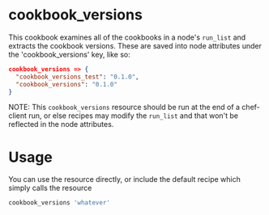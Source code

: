 # cookbook_versions

This cookbook examines all of the cookbooks in a node's `run_list` and extracts the cookbook versions.  These are saved into node attributes under the 'cookbook_versions' key, like so:

```json
cookbook_versions => {
  "cookbook_versions_test": "0.1.0",
  "cookbook_versions": "0.1.0"
}
```

NOTE: This `cookbook_versions` resource should be run at the end of a chef-client run, or else recipes may modify the `run_list` and that won't be reflected in the node attributes.

# Usage

You can use the resource directly, or include the default recipe which simply calls the resource

```ruby
cookbook_versions 'whatever'
```
